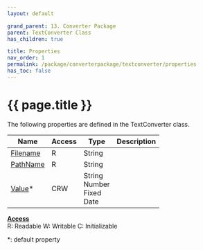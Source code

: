 ```yaml
---
layout: default

grand_parent: 13. Converter Package
parent: TextConverter Class
has_children: true

title: Properties
nav_order: 1
permalink: /package/converterpackage/textconverter/properties
has_toc: false
---
```

# {{ page.title }}

The following properties are defined in the TextConverter class.

|Name       | Access | Type   | Description |
|----------	|--------|--------|-------------|
| [Filename](/package/converterpackage/textconverter/properties/filename) | R | String | |
| [PathName](/package/converterpackage/textconverter/properties/pathname) | R | String | |
| [Value](/package/converterpackage/textconverter/properties/value)* | CRW | String<br>Number<br>Fixed<br>Date | |


<u><b>Access</b></u><br>
R: Readable
W: Writable
C: Initializable

*: default property